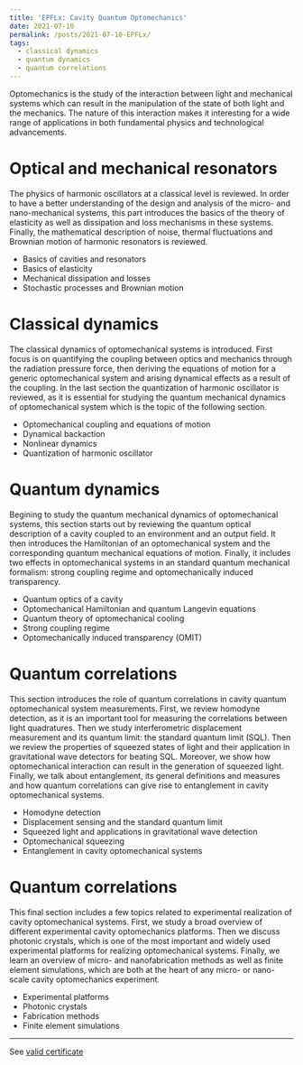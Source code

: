```yaml
---
title: 'EPFLx: Cavity Quantum Optomechanics'
date: 2021-07-10
permalink: /posts/2021-07-10-EPFLx/
tags:
  - classical dynamics
  - quantum dynamics
  - quantum correlations
---
```


Optomechanics is the study of the interaction between light and mechanical systems which can result in the manipulation of the state of both light and the mechanics. The nature of this interaction makes it interesting for a wide range of applications in both fundamental physics and technological advancements.

# Optical and mechanical resonators

The physics of harmonic oscillators at a classical level is reviewed. In order to have a better understanding of the design and analysis of the micro- and nano-mechanical systems, this part introduces the basics of the theory of elasticity as well as dissipation and loss mechanisms in these systems. Finally, the mathematical description of noise, thermal fluctuations and Brownian motion of harmonic resonators is reviewed.

* Basics of cavities and resonators
* Basics of elasticity
* Mechanical dissipation and losses
* Stochastic processes and Brownian motion

# Classical dynamics

The classical dynamics of optomechanical systems is introduced. First focus is on quantifying the coupling between optics and mechanics through the radiation pressure force, then deriving the equations of motion for a generic optomechanical system and arising dynamical effects as a result of the coupling. In the last section the quantization of harmonic oscillator is reviewed, as it is essential for studying the quantum mechanical dynamics of optomechanical system which is the topic of the following section.

* Optomechanical coupling and equations of motion
* Dynamical backaction
* Nonlinear dynamics
* Quantization of harmonic oscillator

# Quantum dynamics

Begining to study the quantum mechanical dynamics of optomechanical systems, this section starts out by reviewing the quantum optical description of a cavity coupled to an environment and an output field. It then introduces the Hamiltonian of an optomechanical system and the corresponding quantum mechanical equations of motion. Finally, it includes two effects in optomechanical systems in an standard quantum mechanical formalism: strong coupling regime and optomechanically induced transparency.

* Quantum optics of a cavity
* Optomechanical Hamiltonian and quantum Langevin equations
* Quantum theory of optomechanical cooling
* Strong coupling regime
* Optomechanically induced transparency (OMIT)

# Quantum correlations
This section introduces the role of quantum correlations in cavity quantum optomechanical system measurements. First, we review homodyne detection, as it is an important tool for measuring the correlations between light quadratures. Then we study interferometric displacement measurement and its quantum limit: the standard quantum limit (SQL). Then we review the properties of squeezed states of light and their application in gravitational wave detectors for beating SQL. Moreover, we show how optomechanical interaction can result in the generation of squeezed light. Finally, we talk about entanglement, its general definitions and measures and how quantum correlations can give rise to entanglement in cavity optomechanical systems.

* Homodyne detection
* Displacement sensing and the standard quantum limit
* Squeezed light and applications in gravitational wave detection
* Optomechanical squeezing
* Entanglement in cavity optomechanical systems

# Quantum correlations
This final section includes a few topics related to experimental realization of cavity optomechanical systems. First, we study a broad overview of different experimental cavity optomechanics platforms. Then we discuss photonic crystals, which is one of the most important and widely used experimental platforms for realizing optomechanical systems. Finally, we learn an overview of micro- and nanofabrication methods as well as finite element simulations, which are both at the heart of any micro- or nano-scale cavity optomechanics experiment.

* Experimental platforms
* Photonic crystals
* Fabrication methods
* Finite element simulations

------

See [valid certificate](https://courses.edx.org/certificates/65f4f7eb19b9423dbc947b373689a192)
